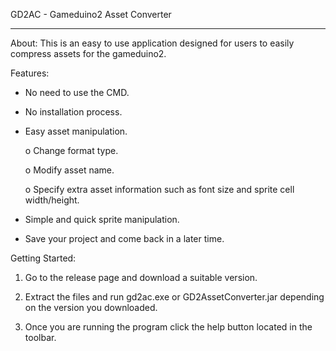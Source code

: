 GD2AC - Gameduino2 Asset Converter
_________________________________________________________

About: This is an easy to use application designed for users to easily compress assets for the gameduino2. 

Features: 
* No need to use the CMD.
 
* No installation process.
 
* Easy asset manipulation.
 
  o Change format type.
  
  o Modify asset name.
  
  o Specify extra asset information such as font size and sprite cell width/height.
  
* Simple and quick sprite manipulation.
 
* Save your project and come back in a later time.

Getting Started:
 
1. Go to the release page and download a suitable version.
 
2. Extract the files and run gd2ac.exe or GD2AssetConverter.jar depending on the version you downloaded.

3. Once you are running the program click the help button located in the toolbar.
